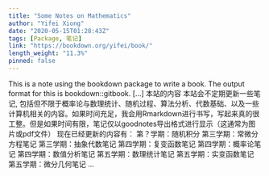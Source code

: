 ```yaml
---
title: "Some Notes on Mathematics"
author: "Yifei Xiong"
date: "2020-05-15T01:28:43Z"
tags: [Package, 笔记]
link: "https://bookdown.org/yifei/book/"
length_weight: "11.3%"
pinned: false
---
```


This is a note using the bookdown package to write a book. The output format for this is bookdown::gitbook. [...] 本站的内容 本站会不定期更新一些笔记, 包括但不限于概率论与数理统计、随机过程、算法分析、代数基础、以及一些计算机相关的内容。如果时间充足，我会用Rmarkdown进行书写，写起来真的很工整。但是如果时间有限，笔记仅以goodnotes导出格式进行显示（这通常为图片或pdf文件） 现在已经更新的内容有： 第？学期：随机积分 第三学期：常微分方程笔记 第三学期：抽象代数笔记 第四学期：复变函数笔记 第四学期：概率论笔记 第四学期：数值分析笔记 第五学期：数理统计笔记 第五学期：实变函数笔记 第五学期：微分几何笔记 ...
